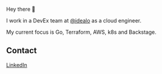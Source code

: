 Hey there 👋

I work in a DevEx team at [@idealo](https://idealo.de) as a cloud engineer.

My current focus is Go, Terraform, AWS, k8s and Backstage.

## Contact

[LinkedIn](https://www.linkedin.com/in/wanis-fahmy/)


<!---
wanisfahmyDE/wanisfahmyDE is a ✨ special ✨ repository because its `README.md` (this file) appears on your GitHub profile.
You can click the Preview link to take a look at your changes.
--->
